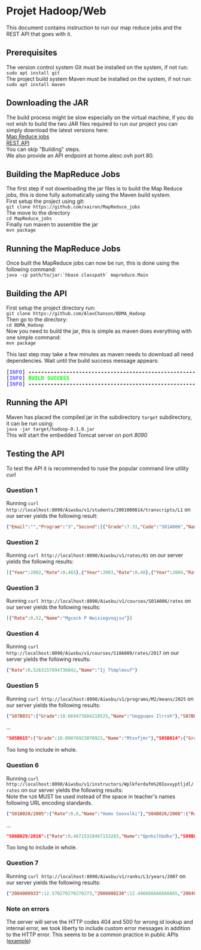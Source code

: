 # Projet Hadoop/Web

This document contains instruction to run our map reduce jobs and the REST API that goes with it.

## Prerequisites
The version control system Git must be installed on the system, if not run:  
``sudo apt install git``  
The project build system Maven must be installed on the system, if not run:  
``sudo apt install maven``

## Downloading the JAR
The build process might be slow especially on the virtual machine, if you do not wish to build the two JAR files required to run our project you can simply download the latest versions here:  
[Map Reduce jobs]()  
[REST API]()  
You can skip "Building" steps.  
We also provide an API endpoint at home.alexc.ovh port 80.
## Building the MapReduce Jobs
The first step if not downloading the jar files is to build the Map Reduce jobs, this is done fully automatically using the Maven build system.  
First setup the project using git:  
`git clone https://github.com/xairon/MapReduce_jobs`  
The move to the directory  
`cd MapReduce_jobs`  
Finally run maven to assemble the jar  
`mvn package`
## Running the MapReduce Jobs
Once built the MapReduce jobs can now be run, this is done using the following command:  
```java -cp path/to/jar:`hbase classpath` mapreduce.Main```
## Building the API
First setup the project directory run:  
``git clone https://github.com/AlexChanson/BDMA_Hadoop``  
Then go to the directory:  
``cd BDMA_Hadoop``  
Now you need to build the jar, this is simple as maven does everything with one simple command:  
``mvn package``  

This last step may take a few minutes as maven needs to download all need dependencies.
Wait until the build success message appears:  
<pre>[<font color="#5C5CFF"><b>INFO</b></font>] <b>------------------------------------------------------------------------</b>
[<font color="#5C5CFF"><b>INFO</b></font>] <font color="#00FF00"><b>BUILD SUCCESS</b></font>
[<font color="#5C5CFF"><b>INFO</b></font>] <b>------------------------------------------------------------------------</b>
</pre>

## Running the API
Maven has placed the compiled jar in the subdirectory `target` subdirectory, it can be run using:  
`java -jar target/hadoop-0.1.0.jar`  
This will start the embedded Tomcat server on port _8090_

## Testing the API
To test the API it is recommended to ruse the popular command line utility _curl_

### Question 1
Running `curl http://localhost:8090/Aiwsbu/v1/students/2001000814/transcripts/L1` on our server yields the following result:  
```json
{"Email":"","Program":"3","Second":[{"Grade":7.31,"Code":"S01A006","Name":"Unknown"},{"Grade":14.45,"Code":"S02A005","Name":"Unknown"},{"Grade":9.68,"Code":"S02B026","Name":"Unknown"},{"Grade":5.52,"Code":"S03A006","Name":"Unknown"},{"Grade":15.6,"Code":"S04A007","Name":"Unknown"},{"Grade":16.66,"Code":"S04B039","Name":"Djgebtl"},{"Grade":0.03,"Code":"S05A005","Name":"Unknown"},{"Grade":3.21,"Code":"S05A010","Name":"Unknown"},{"Grade":11.59,"Code":"S07A001","Name":"Unknown"},{"Grade":17.91,"Code":"S07A003","Name":"Unknown"},{"Grade":6.81,"Code":"S07B005","Name":"Ays Tinbukyhvtmp"},{"Grade":12.04,"Code":"S07B023","Name":"Unknown"},{"Grade":9.77,"Code":"S07B039","Name":"Unknown"},{"Grade":5.93,"Code":"S07B046","Name":"Unknown"},{"Grade":4.9,"Code":"S08B009","Name":"Unknown"},{"Grade":1.34,"Code":"S09A007","Name":"Unknown"},{"Grade":5.99,"Code":"S09B025","Name":"Unknown"},{"Grade":1.54,"Code":"S10B025","Name":"Unknown"}],"First":[{"Grade":19.89,"Code":"S01A005","Name":"Unknown"},{"Grade":9.64,"Code":"S01B039","Name":"Unknown"},{"Grade":9.43,"Code":"S02B033","Name":"Unknown"},{"Grade":11.97,"Code":"S03A006","Name":"Unknown"},{"Grade":13.52,"Code":"S03A008","Name":"Ywdji Okwufjkvieye Rrrcpffklj"},{"Grade":9.73,"Code":"S03B029","Name":"Unknown"},{"Grade":10.92,"Code":"S04A001","Name":"Unknown"},{"Grade":12.22,"Code":"S04B003","Name":"Unknown"},{"Grade":15.9,"Code":"S04B024","Name":"Unknown"},{"Grade":14.49,"Code":"S04B031","Name":"Unknown"},{"Grade":3.76,"Code":"S05B020","Name":"Unknown"},{"Grade":19.53,"Code":"S05B043","Name":"Unknown"},{"Grade":13.05,"Code":"S07A004","Name":"Unknown"},{"Grade":7.49,"Code":"S07A005","Name":"Unknown"},{"Grade":14.93,"Code":"S07A009","Name":"Unknown"},{"Grade":17.69,"Code":"S08A005","Name":"Unknown"},{"Grade":10.74,"Code":"S09A003","Name":"Unknown"},{"Grade":1.53,"Code":"S09B020","Name":"Ko Pfxasolmmnq"},{"Grade":2.18,"Code":"S09B032","Name":"Unknown"},{"Grade":19.85,"Code":"S10A004","Name":"Unknown"}],"Name":"Okhbvpghwfypu Nic"}
```
### Question 2
Running `curl http://localhost:8090/Aiwsbu/v1/rates/01` on our server yields the following results:  
```json
[{"Year":2002,"Rate":0.465},{"Year":2003,"Rate":0.48},{"Year":2004,"Rate":0.496},{"Year":2005,"Rate":0.514},{"Year":2006,"Rate":0.521},{"Year":2007,"Rate":0.505},{"Year":2008,"Rate":0.461},{"Year":2009,"Rate":0.495},{"Year":2010,"Rate":0.475},{"Year":2011,"Rate":0.497},{"Year":2012,"Rate":0.511},{"Year":2013,"Rate":0.479},{"Year":2014,"Rate":0.489},{"Year":2015,"Rate":0.487},{"Year":2016,"Rate":0.492},{"Year":2017,"Rate":0.503},{"Year":2018,"Rate":0.508},{"Year":2019,"Rate":0.491}]
```
### Question 3
Running `curl http://localhost:8090/Aiwsbu/v1/courses/S01A006/rates` on our server yields the following results:  
```json
[{"Rate":0.52,"Name":"Mgcock P Wwisiegvoqjsu"}]
```
### Question 4
Running `curl http://localhost:8090/Aiwsbu/v1/courses/S10A009/rates/2017` on our server yields the following results:  
```json
{"Rate":0.5263157894736842,"Name":"Ij Ttmplmxuf"}
```
### Question 5
Running `curl http://localhost:8090/Aiwsbu/v1/programs/M2/means/2025` on our server yields the following results:  
```json
{"S07B031":{"Grade":10.669473684210525,"Name":"Uogguqev Ilrrxh"},"S07B036":{"Grade":11.688888888888888,"Name":"Jhkhv Trrwlmok"},"S07B035":{"Grade":10.955714285714288,"Name":"Wgaok Ielexhwxwg Focy"},"S07B034":{"Grade":10.003333333333332,"Name":"Hp Pgtedxwwmgoasq Voyjixtmc"},
```
...
```json
"S05B015":{"Grade":10.09076923076923,"Name":"Mtxvfjmr"},"S05B014":{"Grade":11.67,"Name":"Xywd Xccfcudhpyhj Gsdltwqfvh"},"S05B013":{"Grade":12.441666666666668,"Name":"Y Nbjwhksnam"}}
```
Too long to include in whole.
### Question 6
Running `curl http://localhost:8090/Aiwsbu/v1/instructors/Wplkferdafm%20Ioxxyptljdl/rates` on our server yields the following results:  
Note the `%20` MUST be used instead of the space in teacher's names following URL encoding standards.
```json
{"S01B020/2005":{"Rate":0.6,"Name":"Homx Sooxslki"},"S04B026/2008":{"Rate":0.5625,"Name":"Ixohhikpnvow A"},"S09B014/2008":{"Rate":0.49523809523809526,"Name":"Urgkvqmgqwxj Gjtvpl Wvwvgid Oo"},"S05B025/2011":{"Rate":0.5698324022346368,"Name":"Luutsvu Qtblpgicnfjc Pagnyqixengyqe"},
```
...
```json
"S06B029/2016":{"Rate":0.46715328467153283,"Name":"Qpnhilhbdkx"},"S08B030/2010":{"Rate":0.5043478260869565,"Name":"Xhbgqasccjha"}}
```
Too long to include in whole.
### Question 7
Running `curl http://localhost:8090/Aiwsbu/v1/ranks/L3/years/2007` on our server yields the following results:  
```json
{"2004000933":12.570270270270273,"2006000230":12.446666666666665,"2004000466":12.42472222222222,"2004000050":12.295945945945947,"2004000085":12.184871794871798,"2006000707":12.174358974358972,"2006000836":12.170000000000002,"2006000052":11.9745,"2006000431":11.834102564102563,"2004000235":11.78375,"2006000323":11.768205128205127,"2006000350":11.748157894736844,"2004000163":11.711621621621617,"2006000007":11.700526315789476,"2006000195":11.67675675675676,"2006000885":11.634102564102568,"2006000526":11.518974358974358,"2006000347":11.498974358974358,"2004000587":11.49325,"2004000826":11.474054054054053,"2006000304":11.462564102564105,"2006000317":11.401052631578946,"2004000869":11.384473684210528,"2006000227":11.368500000000003,"2006000157":11.353333333333332,"2004000419":11.34763157894737,"2006000287":11.333333333333336,"2006000510":11.332750000000003,"2004000877":11.331500000000002,"2006000459":11.32405405405405,"2004000090":11.319473684210529,"2006000184":11.30324324324324,"2006000425":11.271666666666668,"2004000098":11.27153846153846,"2006000827":11.262051282051283,"2004000673":11.2495,"2004000993":11.229999999999999,"2004000434":11.222999999999997,"2006000603":11.216153846153844,"2004000041":11.197894736842107,"2004000292":11.191500000000001,"2004000228":11.180277777777782,"2004000464":11.169210526315789,"2006000726":11.16871794871795,"2006000734":11.160769230769231,"2006000049":11.14846153846154,"2004000876":11.140769230769232,"2006000071":11.13846153846154,"2004000305":11.128684210526318,"2004000691":11.126111111111111,"2004000552":11.114210526315787,"2004000459":11.113500000000004,"2006000817":11.110263157894735,"2004000627":11.105263157894736,"2004000988":11.094054054054055,"2006000421":11.091351351351353,"2006000770":11.082564102564103,"2004000221":11.078684210526317,"2004000889":11.071842105263158,"2006000963":11.028974358974358,"2004000274":10.999487179487183,"2006000955":10.997297297297301,"2004000043":10.987894736842106,"2006000619":10.978421052631576,"2006000585":10.976578947368422,"2004000474":10.973157894736842,"2004000920":10.96153846153846,"2006000390":10.957368421052632,"2006000895":10.95657894736842,"2006000952":10.954102564102564,"2006000123":10.944210526315791,"2006000012":10.943243243243243,"2004000983":10.94081081081081,"2006000699":10.93263157894737,"2004000758":10.929999999999998,"2006000754":10.90351351351351,"2004000895":10.9,"2004000505":10.89923076923077,"2004000862":10.898205128205129,"2006000907":10.894864864864864,"2004000184":10.882820512820512,"2004000616":10.881842105263162,"2004000894":10.87763157894737,"2006000575":10.871500000000001,"2006000449":10.863846153846156,"2006000048":10.859499999999999,"2004000642":10.854722222222222,"2004000103":10.84921052631579,"2004000053":10.847428571428573,"2006000961":10.843947368421052,"2006000554":10.835526315789474,"2006000370":10.82837837837838,"2004000653":10.819487179487181,"2006000167":10.816052631578946,"2004000776":10.797368421052632,"2004000825":10.795789473684213,"2004000521":10.785945945945947,"2004000606":10.785128205128204,"2006000429":10.784473684210527,"2006000927":10.765789473684212,"2006000276":10.75027027027027,"2006000252":10.746578947368416,"2004000203":10.735263157894735,"2006000598":10.733421052631575,"2006000574":10.72789473684211,"2006000454":10.723611111111113,"2006000600":10.721891891891893,"2004000312":10.71975,"2006000791":10.713589743589745,"2006000561":10.712000000000003,"2004000513":10.700769230769234,"2006000924":10.689487179487182,"2006000142":10.686315789473687,"2006000567":10.678108108108109,"2006000715":10.677692307692308,"2004000948":10.672051282051282,"2006000632":10.67025,"2004000586":10.669743589743588,"2006000450":10.648157894736844,"2006000233":10.645641025641023,"2006000172":10.6445,"2006000813":10.642499999999998,"2006000314":10.636486486486486,"2006000568":10.633750000000004,"2006000988":10.631621621621623,"2006000394":10.631538461538462,"2004000901":10.628205128205131,"2004000559":10.620263157894739,"2006000239":10.617692307692309,"2004000002":10.595135135135132,"2006000616":10.58605263157895,"2006000185":10.57871794871795,"2004000010":10.57405405405405,"2004000605":10.567,"2006000694":10.55871794871795,"2004000125":10.553333333333336,"2006000972":10.55125,"2006000251":10.55076923076923,"2006000310":10.55025641025641,"2004000908":10.548918918918918,"2004000100":10.547368421052632,"2004000137":10.546153846153844,"2004000538":10.517142857142858,"2006000849":10.516315789473683,"2006000005":10.513499999999997,"2004000038":10.511282051282052,"2006000091":10.509736842105264,"2004000039":10.50973684210526,"2004000905":10.496249999999996,"2006000183":10.493421052631579,"2006000155":10.483947368421054,"2004000502":10.483589743589743,"2006000608":10.482631578947371,"2004000113":10.479487179487181,"2006000664":10.477249999999998,"2006000468":10.476578947368422,"2006000366":10.473947368421053,"2004000323":10.459230769230766,"2004000845":10.450499999999996,"2006000134":10.441750000000003,"2004000001":10.4395,"2004000986":10.43948717948718,"2006000200":10.426842105263159,"2004000144":10.425263157894735,"2004000519":10.417948717948718,"2004000307":10.40923076923077,"2006000099":10.405526315789475,"2004000999":10.3965,"2006000951":10.392820512820512,"2006000159":10.391578947368423,"2004000218":10.387027027027028,"2006000787":10.386052631578947,"2004000239":10.367179487179488,"2006000308":10.354102564102563,"2006000521":10.340769230769231,"2004000821":10.338918918918921,"2006000910":10.335128205128203,"2004000462":10.331282051282049,"2006000797":10.322999999999997,"2004000008":10.3225,"2004000326":10.31948717948718,"2004000942":10.31641025641026,"2006000255":10.313157894736845,"2004000133":10.292564102564103,"2004000715":10.286153846153846,"2004000405":10.282368421052633,"2006000558":10.269743589743594,"2006000899":10.263513513513512,"2004000308":10.251025641025638,"2006000176":10.234736842105265,"2006000497":10.231621621621622,"2004000646":10.22974358974359,"2004000491":10.224871794871792,"2004000092":10.221052631578946,"2004000257":10.220833333333331,"2004000146":10.215675675675676,"2004000516":10.214736842105266,"2004000222":10.21128205128205,"2004000771":10.20625,"2006000669":10.20575,"2004000756":10.20421052631579,"2006000079":10.203999999999995,"2004000418":10.193783783783784,"2004000917":10.193333333333332,"2004000360":10.192105263157895,"2004000486":10.190263157894734,"2006000489":10.185789473684212,"2004000938":10.182368421052631,"2006000101":10.177179487179489,"2004000569":10.176410256410257,"2006000749":10.1725,"2004000517":10.16875,"2004000174":10.166052631578948,"2006000701":10.16157894736842,"2006000168":10.155384615384614,"2004000445":10.14666666666667,"2006000242":10.144864864864866,"2006000636":10.131538461538463,"2006000798":10.121315789473684,"2006000714":10.121315789473684,"2006000126":10.113499999999998,"2004000887":10.103250000000001,"2006000051":10.101025641025638,"2004000893":10.091081081081082,"2004000209":10.08589743589744,"2006000061":10.085135135135133,"2006000544":10.084210526315786,"2006000543":10.083589743589743,"2004000424":10.080000000000004,"2006000249":10.06394736842105,"2004000753":10.063684210526318,"2004000595":10.062051282051282,"2006000385":10.054871794871792,"2006000755":10.054054054054054,"2006000305":10.04756756756757,"2004000479":10.046315789473685,"2006000842":10.038947368421054,"2004000310":10.03105263157895,"2006000730":10.014871794871793,"2004000219":10.011111111111113,"2006000852":9.998205128205129,"2004000426":9.988947368421051,"2004000195":9.98692307692308,"2004000458":9.986499999999998,"2004000647":9.9825,"2004000609":9.980000000000004,"2004000571":9.977435897435901,"2004000550":9.973157894736843,"2006000563":9.972564102564103,"2004000004":9.96871794871795,"2004000787":9.96179487179487,"2006000661":9.958285714285717,"2006000357":9.955250000000003,"2006000064":9.954500000000001,"2006000932":9.953947368421053,"2006000806":9.95054054054054,"2004000717":9.946756756756756,"2004000315":9.946410256410257,"2006000306":9.94555555555556,"2006000130":9.945263157894738,"2004000899":9.941999999999998,"2004000207":9.941282051282052,"2004000543":9.934102564102563,"2004000156":9.921025641025645,"2004000005":9.920500000000002,"2004000848":9.91657894736842,"2006000466":9.912105263157898,"2004000739":9.909487179487181,"2004000063":9.904473684210526,"2004000693":9.901944444444446,"2004000046":9.891282051282047,"2006000691":9.882894736842104,"2004000514":9.881052631578951,"2006000591":9.87825,"2004000779":9.87825,"2004000683":9.866216216216216,"2006000009":9.864999999999998,"2004000072":9.863076923076921,"2004000044":9.86,"2004000262":9.857948717948718,"2004000127":9.852051282051283,"2006000404":9.84974358974359,"2006000712":9.843749999999998,"2004000440":9.834358974358972,"2006000105":9.830769230769231,"2004000416":9.822750000000001,"2004000523":9.81125,"2006000685":9.806578947368418,"2006000611":9.804324324324323,"2006000880":9.802820512820514,"2006000460":9.80025641025641,"2004000078":9.79225,"2006000058":9.789473684210526,"2004000734":9.78871794871795,"2006000376":9.77153846153846,"2004000562":9.76857142857143,"2004000018":9.764358974358974,"2006000507":9.763684210526314,"2004000671":9.759487179487182,"2006000402":9.753589743589743,"2006000335":9.74842105263158,"2006000352":9.737500000000002,"2004000186":9.7305,"2006000579":9.729210526315791,"2006000888":9.727222222222222,"2004000801":9.725000000000001,"2006000439":9.720526315789474,"2004000173":9.720499999999998,"2006000512":9.71236842105263,"2004000809":9.702051282051281,"2006000238":9.698205128205128,"2006000976":9.697105263157896,"2004000304":9.697,"2004000499":9.695999999999998,"2004000522":9.695526315789472,"2004000768":9.695128205128205,"2004000461":9.694102564102565,"2006000662":9.693333333333333,"2004000399":9.668000000000001,"2006000035":9.665000000000001,"2004000722":9.658749999999998,"2006000580":9.658205128205127,"2004000149":9.656923076923075,"2004000775":9.653846153846155,"2004000945":9.651315789473683,"2004000141":9.65076923076923,"2006000531":9.641621621621622,"2006000879":9.6375,"2006000993":9.634615384615387,"2006000281":9.629736842105268,"2006000380":9.624358974358977,"2006000621":9.619,"2004000656":9.618157894736845,"2004000115":9.615526315789475,"2004000109":9.601315789473684,"2004000082":9.598947368421053,"2006000279":9.598918918918924,"2004000079":9.596315789473682,"2006000986":9.594736842105261,"2004000754":9.593846153846156,"2006000270":9.592750000000002,"2006000319":9.588684210526315,"2004000863":9.578947368421051,"2006000882":9.578499999999998,"2004000229":9.5765,"2004000720":9.574473684210528,"2004000718":9.5735,"2006000803":9.56825,"2004000384":9.565249999999999,"2004000159":9.557749999999999,"2006000995":9.553421052631577,"2006000935":9.553076923076924,"2006000782":9.54871794871795,"2004000498":9.54175,"2006000256":9.533684210526317,"2004000052":9.529250000000001,"2006000010":9.523611111111116,"2006000379":9.518000000000002,"2004000847":9.514736842105265,"2004000064":9.493846153846155,"2006000525":9.486052631578948,"2004000931":9.478717948717948,"2006000076":9.468461538461538,"2004000687":9.455999999999998,"2004000264":9.43,"2004000247":9.418378378378378,"2004000198":9.41,"2006000985":9.40026315789474,"2004000967":9.39552631578947,"2006000823":9.392564102564105,"2006000837":9.39205128205128,"2004000202":9.383846153846154,"2006000193":9.37825,"2006000085":9.375128205128208,"2006001000":9.36794871794872,"2006000438":9.366153846153846,"2006000639":9.364871794871794,"2006000593":9.36473684210526,"2004000855":9.361081081081084,"2006000974":9.359230769230768,"2006000474":9.350000000000003,"2004000960":9.325897435897435,"2004000500":9.324250000000001,"2004000921":9.32153846153846,"2006000295":9.318974358974359,"2004000560":9.309499999999996,"2004000740":9.303157894736843,"2006000006":9.303076923076924,"2006000303":9.288684210526316,"2006000783":9.283684210526317,"2004000289":9.281315789473684,"2006000814":9.272749999999998,"2004000976":9.2685,"2004000230":9.25277777777778,"2004000769":9.248974358974355,"2006000923":9.235384615384616,"2006000198":9.227948717948717,"2004000730":9.22157894736842,"2004000969":9.217368421052631,"2006000804":9.212051282051284,"2004000575":9.192499999999995,"2006000516":9.192250000000001,"2004000584":9.185405405405408,"2006000762":9.155526315789476,"2004000015":9.153846153846152,"2006000954":9.134871794871795,"2006000898":9.092500000000001,"2006000693":9.089736842105268,"2004000368":9.08225,"2006000530":9.080256410256412,"2006000473":9.07157894736842,"2006000132":9.062750000000001,"2006000290":9.04717948717949,"2006000939":9.046315789473681,"2006000901":9.04578947368421,"2004000780":9.040263157894735,"2006000030":9.025384615384613,"2006000122":9.02076923076923,"2004000341":9.016923076923076,"2006000455":9.015499999999998,"2006000844":9.00846153846154,"2004000278":9.005,"2004000456":9.003076923076927,"2006000877":8.961282051282053,"2006000312":8.96102564102564,"2004000255":8.928648648648647,"2006000349":8.922820512820516,"2004000111":8.892631578947368,"2004000674":8.85925,"2004000457":8.834500000000002,"2006000891":8.8325,"2004000284":8.832307692307692,"2006000495":8.829749999999999,"2006000957":8.821315789473681,"2006000333":8.811,"2004000080":8.805526315789475,"2004000003":8.80425,"2004000924":8.801282051282053,"2006000414":8.795128205128204,"2006000127":8.76625,"2004000926":8.73157894736842,"2004000075":8.721250000000001,"2004000501":8.714736842105266,"2006000392":8.69525,"2004000396":8.686,"2004000746":8.683076923076925,"2006000634":8.683,"2006000326":8.652564102564103,"2006000146":8.636923076923077,"2004000818":8.6265,"2006000599":8.610555555555557,"2006000053":8.596410256410257,"2004000916":8.574444444444442,"2006000307":8.571052631578947,"2006000224":8.564358974358973,"2006000584":8.5515,"2004000211":8.548108108108108,"2006000066":8.522105263157899,"2004000244":8.520750000000003,"2004000677":8.514102564102563,"2004000036":8.483333333333333,"2004000906":8.463846153846154,"2004000420":8.457297297297297,"2004000318":8.438421052631577,"2004000147":8.398684210526316,"2004000602":8.376499999999998,"2004000430":8.313,"2006000556":8.288947368421054,"2006000502":8.27825,"2006000779":8.246944444444445,"2006000044":8.240512820512821,"2004000702":8.187692307692311,"2004000996":8.05315789473684,"2004000214":8.0295,"2006000646":7.9956410256410235,"2006000905":7.975750000000001,"2004000624":7.786153846153845,"2004000782":7.6957894736842105,"2006000013":7.6720588235294125,"2006000342":7.6572499999999994,"2006000962":7.649999999999999,"2006000115":7.201842105263158}
```

### Note on errors
The server will serve the HTTP codes 404 and 500 for wrong id lookup and internal error, we took liberty to include custom error messages in addition to the HTTP error. This seems to be a common practice in public APIs ([example](https://developer.spotify.com/documentation/web-api/))